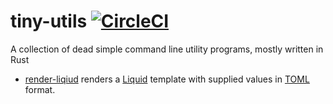 # tiny-utils [![CircleCI](https://circleci.com/gh/tatsuya6502/tiny-utils/tree/master.svg?style=svg)](https://circleci.com/gh/tatsuya6502/tiny-utils/tree/master)

A collection of dead simple command line utility programs, mostly written in Rust

- [render-liqiud](./render-liquid) renders
  a [Liquid](https://shopify.github.io/liquid/) template with supplied
  values in [TOML](https://github.com/toml-lang/toml) format.
